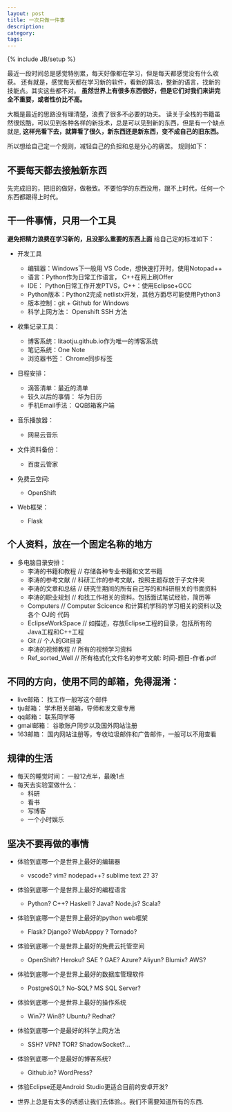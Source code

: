```yaml
---
layout: post
title: 一次只做一件事
description: 
category: 
tags: 
---
```

{% include JB/setup %}

最近一段时间总是感觉特别累，每天好像都在学习，但是每天都感觉没有什么收获。
还有就是，感觉每天都在学习新的软件，看新的算法，整新的语言，找新的技能点。其实这些都不对。
**虽然世界上有很多东西很好，但是它们对我们来讲完全不重要，或者性价比不高。**

大概是最近的思路没有理清楚，浪费了很多不必要的功夫。
读关于全栈的书籍虽然很炫酷，可以见到各种各样的新技术，总是可以见到新的东西，但是有一个缺点就是,
**这样光看下去，就算看了很久，新东西还是新东西，变不成自己的旧东西。**

所以想给自己定一个规则，减轻自己的负担和总是分心的痛苦。
规则如下：

## 不要每天都去接触新东西
先完成旧的，把旧的做好，做极致。不要怕学的东西没用，跟不上时代，任何一个东西都跟得上时代。

## 干一件事情，只用一个工具
**避免把精力浪费在学习新的，且没那么重要的东西上面** 给自己定的标准如下：

- 开发工具
    + 编辑器：Windows下一般用 VS Code，想快速打开时，使用Notopad++
    + 语言：Python作为日常工作语言， C++在网上刷Offer
    + IDE： Python日常工作开发PTVS，C++：使用Eclipse+GCC
    + Python版本：Python2完成 netlistx开发，其他方面尽可能使用Python3
    + 版本控制：git + Github for Windows
    + 科学上网方法： Openshift SSH 方法

- 收集记录工具：
    + 博客系统：litaotju.github.io作为唯一的博客系统
    + 笔记系统：One Note
    + 浏览器书签： Chrome同步标签
    
- 日程安排：
    + 滴答清单：最近的清单
    + 较久以后的事情： 华为日历
    + 手机Email手法： QQ邮箱客户端
    
- 音乐播放器：
    + 网易云音乐

- 文件资料备份：
    + 百度云管家

- 免费云空间:
    + OpenShift

- Web框架：
    + Flask
    
## 个人资料，放在一个固定名称的地方
- 多电脑目录安排：
    + 李涛的书籍和教程 // 存储各种专业书籍和文艺书籍
    + 李涛的参考文献   // 科研工作的参考文献，按照主题存放于子文件夹
    + 李涛的文章和总结 // 研究生期间的所有自己写的和科研相关的书面资料
    + 李涛的职业规划    // 和找工作相关的资料。包括面试笔试经验，简历等
    + Computers       // Computer Scicence 和计算机学科的学习相关的资料以及各个 OJ的 代码
    + EclipseWorkSpace // 如描述，存放Eclipse工程的目录，包括所有的Java工程和C++工程
    + Git             // 个人的Git目录
    + 李涛的视频教程   // 所有的视频学习资料
    + Ref_sorted_Well // 所有格式化文件名的参考文献: 时间-题目-作者.pdf

## 不同的方向，使用不同的邮箱，免得混淆：
+ live邮箱：  找工作一般写这个邮件
+ tju邮箱：   学术相关邮箱，导师和发文章专用
+ qq邮箱：    联系同学等
+ gmail邮箱： 谷歌账户同步以及国外网站注册
+ 163邮箱：   国内网站注册等，专收垃圾邮件和广告邮件，一般可以不用查看 

## 规律的生活
- 每天的睡觉时间： 一般12点半，最晚1点
- 每天去实验室做什么： 
    + 科研
    + 看书
    + 写博客
    + 一个小时娱乐

## 坚决不要再做的事情
- 体验到底哪一个是世界上最好的编辑器 
    + vscode? vim? nodepad++? sublime text 2? 3?

- 体验到底哪一个是世界上最好的编程语言
    + Python? C++? Haskell ? Java? Node.js? Scala? 

- 体验到底哪一个是世界上最好的python web框架
    + Flask? Django? WebApppy ? Tornado? 

- 体验到底哪一个是世界上最好的免费云托管空间
    + OpenShift? Heroku? SAE ? GAE? Azure? Aliyun? Blumix? AWS? 

- 体验到底哪一个是世界上最好的数据库管理软件
    + PostgreSQL? No-SQL? MS SQL Server?

- 体验到底哪一个是世界上最好的操作系统
    + Win7? Win8? Ubuntu? Redhat?

- 体验到底哪一个是最好的科学上网方法
    + SSH? VPN? TOR? ShadowSocket?...

- 体验到底哪一个是最好的博客系统?
    + Github.io? WordPress?

- 体验Eclipse还是Android Studio更适合目前的安卓开发?
- 世界上总是有太多的诱惑让我们去体验。。我们不需要知道所有的东西.
